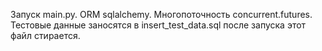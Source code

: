 Запуск main.py. ORM sqlalchemy. Многопоточность concurrent.futures. Тестовые данные заносятся в insert_test_data.sql после запуска этот файл стирается.
